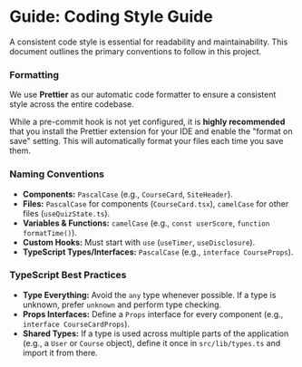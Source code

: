 # Guide: Coding Style Guide

A consistent code style is essential for readability and maintainability. This document outlines the primary conventions to follow in this project.

### Formatting

We use **Prettier** as our automatic code formatter to ensure a consistent style across the entire codebase.

While a pre-commit hook is not yet configured, it is **highly recommended** that you install the Prettier extension for your IDE and enable the "format on save" setting. This will automatically format your files each time you save them.

### Naming Conventions

*   **Components:** `PascalCase` (e.g., `CourseCard`, `SiteHeader`).
*   **Files:** `PascalCase` for components (`CourseCard.tsx`), `camelCase` for other files (`useQuizState.ts`).
*   **Variables & Functions:** `camelCase` (e.g., `const userScore`, `function formatTime()`).
*   **Custom Hooks:** Must start with `use` (`useTimer`, `useDisclosure`).
*   **TypeScript Types/Interfaces:** `PascalCase` (e.g., `interface CourseProps`).

### TypeScript Best Practices

*   **Type Everything:** Avoid the `any` type whenever possible. If a type is unknown, prefer `unknown` and perform type checking.
*   **Props Interfaces:** Define a `Props` interface for every component (e.g., `interface CourseCardProps`).
*   **Shared Types:** If a type is used across multiple parts of the application (e.g., a `User` or `Course` object), define it once in `src/lib/types.ts` and import it from there.
